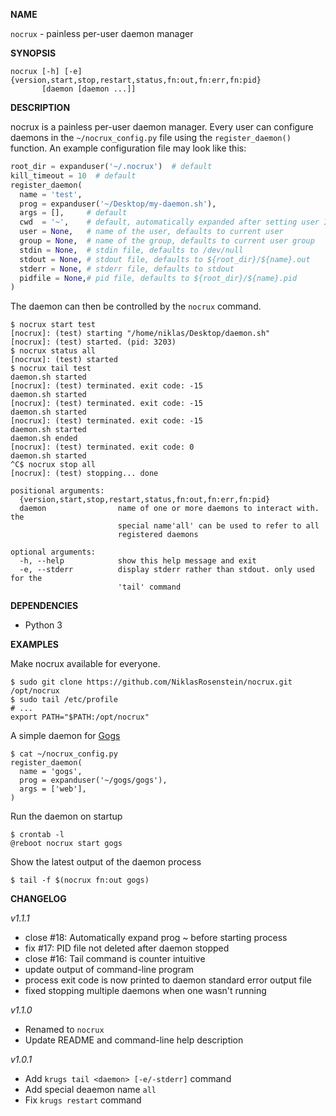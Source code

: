__NAME__

`nocrux` - painless per-user daemon manager

__SYNOPSIS__

    nocrux [-h] [-e] {version,start,stop,restart,status,fn:out,fn:err,fn:pid}
           [daemon [daemon ...]]

__DESCRIPTION__

nocrux is a painless per-user daemon manager. Every user can
configure daemons in the `~/nocrux_config.py` file using the
`register_daemon()` function. An example configuration file
may look like this:

```python
root_dir = expanduser('~/.nocrux')  # default
kill_timeout = 10  # default
register_daemon(
  name = 'test',
  prog = expanduser('~/Desktop/my-daemon.sh'),
  args = [],     # default
  cwd  = '~',    # default, automatically expanded after setting user ID
  user = None,   # name of the user, defaults to current user
  group = None,  # name of the group, defaults to current user group
  stdin = None,  # stdin file, defaults to /dev/null
  stdout = None, # stdout file, defaults to ${root_dir}/${name}.out
  stderr = None, # stderr file, defaults to stdout
  pidfile = None,# pid file, defaults to ${root_dir}/${name}.pid
)
```

The daemon can then be controlled by the `nocrux` command.

    $ nocrux start test
    [nocrux]: (test) starting "/home/niklas/Desktop/daemon.sh"
    [nocrux]: (test) started. (pid: 3203)
    $ nocrux status all
    [nocrux]: (test) started
    $ nocrux tail test
    daemon.sh started
    [nocrux]: (test) terminated. exit code: -15
    daemon.sh started
    [nocrux]: (test) terminated. exit code: -15
    daemon.sh started
    [nocrux]: (test) terminated. exit code: -15
    daemon.sh started
    daemon.sh ended
    [nocrux]: (test) terminated. exit code: 0
    daemon.sh started
    ^C$ nocrux stop all
    [nocrux]: (test) stopping... done

```
positional arguments:
  {version,start,stop,restart,status,fn:out,fn:err,fn:pid}
  daemon                name of one or more daemons to interact with. the
                        special name'all' can be used to refer to all
                        registered daemons

optional arguments:
  -h, --help            show this help message and exit
  -e, --stderr          display stderr rather than stdout. only used for the
                        'tail' command
```

__DEPENDENCIES__

* Python 3

__EXAMPLES__

Make nocrux available for everyone.

    $ sudo git clone https://github.com/NiklasRosenstein/nocrux.git /opt/nocrux
    $ sudo tail /etc/profile
    # ...
    export PATH="$PATH:/opt/nocrux"

A simple daemon for [Gogs](https://gogs.io/)

    $ cat ~/nocrux_config.py
    register_daemon(
      name = 'gogs',
      prog = expanduser('~/gogs/gogs'),
      args = ['web'],
    )

Run the daemon on startup

    $ crontab -l
    @reboot nocrux start gogs

Show the latest output of the daemon process

    $ tail -f $(nocrux fn:out gogs)

__CHANGELOG__

*v1.1.1*

* close #18: Automatically expand prog ~ before starting process
* fix #17: PID file not deleted after daemon stopped
* close #16: Tail command is counter intuitive
* update output of command-line program
* process exit code is now printed to daemon standard error output file
* fixed stopping multiple daemons when one wasn't running

*v1.1.0*

* Renamed to `nocrux`
* Update README and command-line help description

*v1.0.1*

* Add `krugs tail <daemon> [-e/-stderr]` command
* Add special deaemon name `all`
* Fix `krugs restart` command

